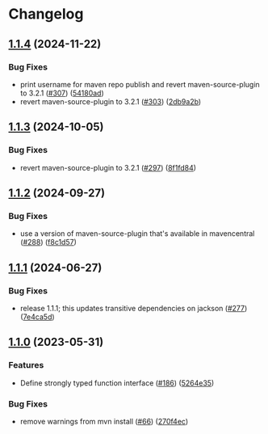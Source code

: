 # Changelog

## [1.1.4](https://github.com/GoogleCloudPlatform/functions-framework-java/compare/functions-framework-api-v1.1.3...functions-framework-api-v1.1.4) (2024-11-22)


### Bug Fixes

* print username for maven repo publish and revert maven-source-plugin to 3.2.1 ([#307](https://github.com/GoogleCloudPlatform/functions-framework-java/issues/307)) ([54180ad](https://github.com/GoogleCloudPlatform/functions-framework-java/commit/54180ada60ef776e1f720ff12cdf7a2978a8952e))
* revert maven-source-plugin to 3.2.1 ([#303](https://github.com/GoogleCloudPlatform/functions-framework-java/issues/303)) ([2db9a2b](https://github.com/GoogleCloudPlatform/functions-framework-java/commit/2db9a2bec6ba93e7954e68c2301c5fc2fcc032d8))

## [1.1.3](https://github.com/GoogleCloudPlatform/functions-framework-java/compare/functions-framework-api-v1.1.2...functions-framework-api-v1.1.3) (2024-10-05)


### Bug Fixes

* revert maven-source-plugin to 3.2.1 ([#297](https://github.com/GoogleCloudPlatform/functions-framework-java/issues/297)) ([8f1fd84](https://github.com/GoogleCloudPlatform/functions-framework-java/commit/8f1fd84ca4cc43b2e93b66fe160f78a868b55ffe))

## [1.1.2](https://github.com/GoogleCloudPlatform/functions-framework-java/compare/functions-framework-api-v1.1.1...functions-framework-api-v1.1.2) (2024-09-27)


### Bug Fixes

* use a version of maven-source-plugin that's available in mavencentral ([#288](https://github.com/GoogleCloudPlatform/functions-framework-java/issues/288)) ([f8c1d57](https://github.com/GoogleCloudPlatform/functions-framework-java/commit/f8c1d575660312101532a1f579c0492593248f37))

## [1.1.1](https://github.com/GoogleCloudPlatform/functions-framework-java/compare/functions-framework-api-v1.1.0...functions-framework-api-v1.1.1) (2024-06-27)


### Bug Fixes

* release 1.1.1; this updates transitive dependencies on jackson ([#277](https://github.com/GoogleCloudPlatform/functions-framework-java/issues/277)) ([7e4ca5d](https://github.com/GoogleCloudPlatform/functions-framework-java/commit/7e4ca5d15d5b200787b999f82da6d6cd1cbd4b7e))

## [1.1.0](https://github.com/GoogleCloudPlatform/functions-framework-java/compare/functions-framework-api-v1.0.4...functions-framework-api-v1.1.0) (2023-05-31)


### Features

* Define strongly typed function interface ([#186](https://github.com/GoogleCloudPlatform/functions-framework-java/issues/186)) ([5264e35](https://github.com/GoogleCloudPlatform/functions-framework-java/commit/5264e35b2522a789d65f0e0fd9bb5584694529eb))


### Bug Fixes

* remove warnings from mvn install ([#66](https://github.com/GoogleCloudPlatform/functions-framework-java/issues/66)) ([270f4ec](https://github.com/GoogleCloudPlatform/functions-framework-java/commit/270f4ec7936239eff9c00b8d3ff0f09a8615b9c9))
